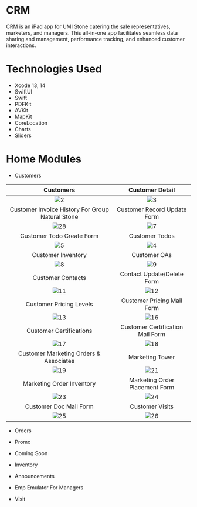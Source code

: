 # CRM
CRM is an iPad app for UMI Stone catering the sale representatives, marketers, and managers. This all-in-one app facilitates seamless data sharing and management, performance tracking, and enhanced customer interactions.
# Technologies Used
* Xcode 13, 14
* SwiftUI 
* Swift
* PDFKit
* AVKit
* MapKit
* CoreLocation
* Charts
* Sliders

# Home Modules
* Customers

Customers | Customer Detail
:-------------------------:|:-------------------------:
![2](https://github.com/MuhammadHuzaifaZahid/UMI-Stone-CRM/assets/83825490/57b564c5-893c-428d-b656-bb961aec77a1) | ![3](https://github.com/MuhammadHuzaifaZahid/UMI-Stone-CRM/assets/83825490/29216d9c-9569-472c-96b3-4bc7acddb3ba)
Customer Invoice History For Group Natural Stone | Customer Record Update Form
![28](https://github.com/MuhammadHuzaifaZahid/UMI-Stone-CRM/assets/83825490/4a19882b-d121-4079-bf4d-5daf22c57c07) | ![7](https://github.com/MuhammadHuzaifaZahid/UMI-Stone-CRM/assets/83825490/97b1080c-e801-42a1-9286-c083af11b239)
Customer Todo Create Form | Customer Todos
![5](https://github.com/MuhammadHuzaifaZahid/UMI-Stone-CRM/assets/83825490/56e14f06-e101-4d32-ae1d-3c21abbbd15d) | ![4](https://github.com/MuhammadHuzaifaZahid/UMI-Stone-CRM/assets/83825490/a20c0403-c60b-4c3c-8813-2a157a272ce0)
Customer Inventory | Customer OAs
![8](https://github.com/MuhammadHuzaifaZahid/UMI-Stone-CRM/assets/83825490/e92106bd-c4c3-4330-84d1-d252ba98e920) | ![9](https://github.com/MuhammadHuzaifaZahid/UMI-Stone-CRM/assets/83825490/2271e16f-6740-4657-ba96-e0452a91df1f)
Customer Contacts | Contact Update/Delete Form
![11](https://github.com/MuhammadHuzaifaZahid/UMI-Stone-CRM/assets/83825490/70e3b752-c254-4dbe-b464-7de9d9f575bc) | ![12](https://github.com/MuhammadHuzaifaZahid/UMI-Stone-CRM/assets/83825490/d79b7086-be64-42b1-a663-e23ca2b10d69)
Customer Pricing Levels | Customer Pricing Mail Form
![13](https://github.com/MuhammadHuzaifaZahid/UMI-Stone-CRM/assets/83825490/6ebcde79-da5d-464c-9d08-2d754f1d79a4) | ![16](https://github.com/MuhammadHuzaifaZahid/UMI-Stone-CRM/assets/83825490/60a7d492-c972-4b6a-9309-a4becb08d674)
Customer Certifications | Customer Certification Mail Form
![17](https://github.com/MuhammadHuzaifaZahid/UMI-Stone-CRM/assets/83825490/6ba7de44-5f70-4d07-a9e8-830ccc0aa304) | ![18](https://github.com/MuhammadHuzaifaZahid/UMI-Stone-CRM/assets/83825490/8157cb79-14e8-48f8-b8f8-c4aaad35e6c1)
Customer Marketing Orders & Associates | Marketing Tower
![19](https://github.com/MuhammadHuzaifaZahid/UMI-Stone-CRM/assets/83825490/ef0a2059-a652-4be8-8bcf-7c5c17f58aad) | ![21](https://github.com/MuhammadHuzaifaZahid/UMI-Stone-CRM/assets/83825490/54794c28-d942-4e24-888c-f7a0d4fb2d6d)
Marketing Order Inventory | Marketing Order Placement Form
![23](https://github.com/MuhammadHuzaifaZahid/UMI-Stone-CRM/assets/83825490/2d76627c-ef8b-4a09-b942-188c392efab4) | ![24](https://github.com/MuhammadHuzaifaZahid/UMI-Stone-CRM/assets/83825490/2b8d7a27-918f-44e7-aca1-7053b150254b)
Customer Doc Mail Form | Customer Visits
![25](https://github.com/MuhammadHuzaifaZahid/UMI-Stone-CRM/assets/83825490/8aa35ac2-6728-42b4-bb89-f32afbf4eabc) | ![26](https://github.com/MuhammadHuzaifaZahid/UMI-Stone-CRM/assets/83825490/7a4e5a8e-376f-4fc1-ae62-72a34fe01e70)
  
* Orders


* Promo


* Coming Soon


* Inventory


* Announcements


* Emp Emulator For Managers


* Visit



